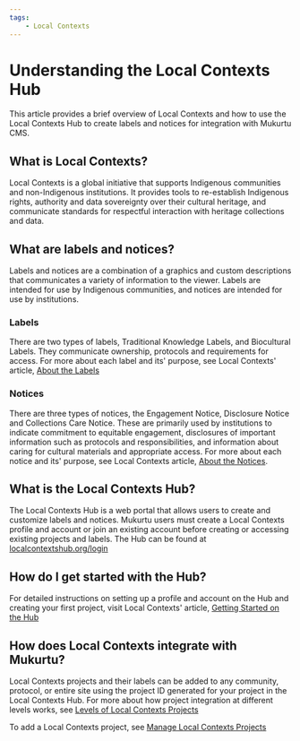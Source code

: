 ```yaml
---
tags:
    - Local Contexts
---
```


# Understanding the Local Contexts Hub

This article provides a brief overview of Local Contexts and how to use the Local Contexts Hub to create labels and notices for integration with Mukurtu CMS.

## What is Local Contexts?
Local Contexts is a global initiative that supports Indigenous communities and non-Indigenous institutions. It provides tools to re-establish Indigenous rights, authority and data sovereignty over their cultural heritage, and communicate standards for respectful interaction with heritage collections and data.

## What are labels and notices?
Labels and notices are a combination of a graphics and custom descriptions that communicates a variety of information to the viewer. Labels are intended for use by Indigenous communities, and notices are intended for use by institutions.

### Labels
There are two types of labels, Traditional Knowledge Labels, and Biocultural Labels. They communicate ownership, protocols and requirements for access. For more about each label and its' purpose, see Local Contexts' article, [About the Labels](https://localcontexts.org/labels/about-the-labels/) 

### Notices
There are three types of notices, the Engagement Notice, Disclosure Notice and Collections Care Notice. These are primarily used by institutions to indicate commitment to equitable engagement, disclosures of important information such as protocols and responsibilities, and information about caring for cultural materials and appropriate access. For more about each notice and its' purpose, see Local Contexts article, [About the Notices](https://localcontexts.org/notices/about-the-notices/).

## What is the Local Contexts Hub?
The Local Contexts Hub is a web portal that allows users to create and customize labels and notices. Mukurtu users must create a Local Contexts profile and account or join an existing account before creating or accessing existing projects and labels. The Hub can be found at [localcontextshub.org/login](Localcontextshub.org/login)

## How do I get started with the Hub?
For detailed instructions on setting up a profile and account on the Hub and creating  your first project, visit Local Contexts' article, [Getting Started on the Hub ](https://localcontexts.org/support/getting-started-on-the-hub/)

## How does Local Contexts integrate with Mukurtu?
Local Contexts projects and their labels can be added to any community, protocol, or entire site using the project ID generated for your project in the Local Contexts Hub. For more about how project integration at different levels works, see [Levels of Local Contexts Projects](./local-contexts/LevelsOfLocalContextsProjects.md)

To add a Local Contexts project, see [Manage Local Contexts Projects](./ManageLocalContextsProjects.md)


